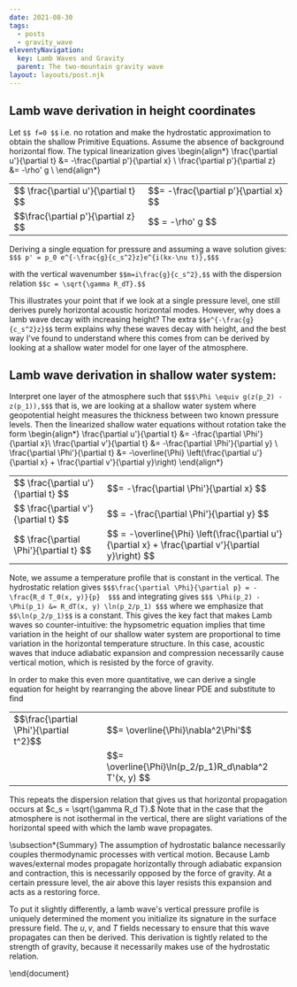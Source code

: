 ```yaml
---
date: 2021-08-30
tags:
  - posts
  - gravity_wave
eleventyNavigation:
  key: Lamb Waves and Gravity
  parent: The two-mountain gravity wave
layout: layouts/post.njk
---
```




## Lamb wave derivation in height coordinates

Let `$$ f=0 $$` i.e. no rotation and make the hydrostatic approximation to obtain the shallow Primitive Equations. Assume the absence of background horizontal flow. 
The typical linearization gives
\begin{align*}
    \frac{\partial u'}{\partial t} &= -\frac{\partial p'}{\partial x} \\
    \frac{\partial p'}{\partial z} &= -\rho' g \\
\end{align*} 

<table class="eqn">
  <tr>
    <td>$$ \frac{\partial u'}{\partial t}  $$</td> <td> $$= -\frac{\partial p'}{\partial x} $$ </td>
  </tr>
  <tr>
    <td>$$\frac{\partial p'}{\partial z} $$</td> <td> $$ = -\rho' g  $$</td>
  </tr>
</table>


Deriving a single equation for pressure and assuming a wave solution gives:
`$$$ p' = p_0 e^{-\frac{g}{c_s^2}z}e^{i(kx-\nu t)},$$$`

with the vertical wavenumber `$$m=i\frac{g}{c_s^2},$$` with the dispersion relation `$$c = \sqrt{\gamma R_dT}.$$` 

This illustrates your point that if we look at a single pressure level, one still derives purely horizontal acoustic horizontal modes. However, why does a lamb wave decay with increasing height? The extra `$$e^{-\frac{g}{c_s^2}z}$$` term explains why these waves decay with height, and the best way I've found to understand where this comes from can be derived by looking at a shallow water model for one layer of the atmosphere.

## Lamb wave derivation in shallow water system:
Interpret one layer of the atmosphere such that `$$$\Phi \equiv g(z(p_2) - z(p_1)),$$$`
that is, we are looking at a shallow water system where geopotential height measures the thickness between two known pressure levels. Then the linearized shallow water equations without rotation take the form
\begin{align*}
    \frac{\partial u'}{\partial t} &= -\frac{\partial \Phi'}{\partial x}\\
    \frac{\partial v'}{\partial t} &= -\frac{\partial \Phi'}{\partial y} \\
    \frac{\partial \Phi'}{\partial t} &= -\overline{\Phi} \left(\frac{\partial u'}{\partial x} + \frac{\partial v'}{\partial y}\right)
\end{align*}

<table class="eqn">
  <tr>
    <td>$$ \frac{\partial u'}{\partial t} $$</td> <td> $$= -\frac{\partial \Phi'}{\partial x} $$ </td>
  </tr>
  <tr>
    <td>$$ \frac{\partial v'}{\partial t} $$</td> <td> $$ = -\frac{\partial \Phi'}{\partial y} $$</td>
  </tr>
  <tr>
    <td>$$ \frac{\partial \Phi'}{\partial t} $$</td> <td> $$ = -\overline{\Phi} \left(\frac{\partial u'}{\partial x} + \frac{\partial v'}{\partial y}\right) $$</td>
  </tr>
</table>


Note, we assume a temperature profile that is constant in the vertical. The hydrostatic relation gives
`$$$\frac{\partial \Phi}{\partial p} = -\frac{R_d T_0(x, y)}{p}  $$$` 
and integrating gives
`$$$ \Phi(p_2) - \Phi(p_1) &= R_dT(x, y) \ln(p_2/p_1) $$$`
where we emphasize that `$$\ln(p_2/p_1)$$` is a constant. This gives the key fact that makes Lamb waves so counter-intuitive: the hypsometric equation implies that time variation in the height of our shallow water system are proportional to time variation in the horizontal temperature structure. In this case, acoustic waves that induce adiabatic expansion and compression necessarily cause vertical motion, which is resisted by the force of gravity.


In order to make this even more quantitative, we can derive a single equation for height by rearranging the above linear PDE and substitute to find

<table class="eqn">
  <tr>
    <td>$$\frac{\partial \Phi'}{\partial t^2}$$</td> <td>$$= \overline{\Phi}\nabla^2\Phi'$$</td>
  </tr>
  <tr>
    <td></td><td>$$= \overline{\Phi}\ln(p_2/p_1)R_d\nabla^2 T'(x, y) $$</td>
  </tr>
</table>


This repeats the dispersion relation that gives us that horizontal propagation occurs at $c_s = \sqrt{\gamma R_d T}.$ Note that in the case that the atmosphere is not isothermal in the vertical, there are slight variations of the horizontal speed with which the lamb wave propagates.

\subsection*{Summary}
The assumption of hydrostatic balance necessarily couples thermodynamic processes with vertical motion. Because Lamb waves/external modes propagate horizontally through adiabatic expansion and contraction, this is necessarily opposed by the force of gravity. At a certain pressure level, the air above this layer resists this expansion and acts as a restoring force. 

To put it slightly differently, a lamb wave's vertical pressure profile is uniquely determined the moment you initialize its signature in the surface pressure field. The $u, v,$ and $T$ fields necessary to ensure that this wave propagates can then be derived. This derivation is tightly related to the strength of gravity, because it necessarily makes use of the hydrostatic relation.












\end{document}
